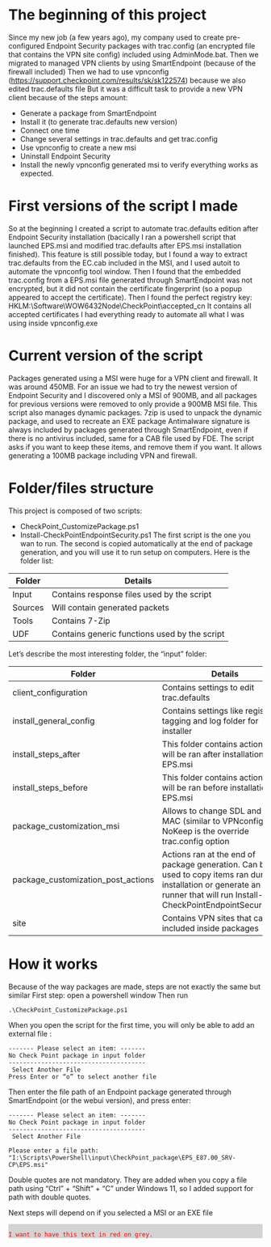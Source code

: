 # The beginning of this project

Since my new job (a few years ago), my company used to create pre-configured Endpoint Security packages with trac.config (an encrypted file that contains the VPN site config) included using AdminMode.bat.
Then we migrated to managed VPN clients by using SmartEndpoint (because of the firewall included)
Then we had to use vpnconfig (https://support.checkpoint.com/results/sk/sk122574) because we also edited trac.defaults file
But it was a difficult task to provide a new VPN client because of the steps amount:
-	Generate a package from SmartEndpoint
-	Install it (to generate trac.defaults new version)
-	Connect one time
-	Change several settings in trac.defaults and get trac.config 
-	Use vpnconfig to create a new msi
-	Uninstall Endpoint Security 
-	Install the newly vpnconfig generated msi to verify everything works as expected.

# First versions of the script I made
So at the beginning I created a script to automate trac.defaults edition after Endpoint Security installation (bacically I ran a powershell script that launched EPS.msi and modified trac.defaults after EPS.msi installation finished). 
This feature is still possible today, but I found a way to extract trac.defaults from the EC.cab included in the MSI, and I used autoit to automate the vpnconfig tool window.
Then I found that the embedded trac.config from a EPS.msi file generated through SmartEndpoint was not encrypted, but it did not contain the certificate fingerprint (so a popup appeared to accept the certificate). 
Then I found the perfect registry key:
HKLM:\Software\WOW6432Node\CheckPoint\accepted_cn
It contains all accepted certificates
I had everything ready to automate all what I was using inside vpnconfig.exe 

# Current version of the script
Packages generated using a MSI were huge for a VPN client and firewall. It was around 450MB. For an issue we had to try the newest version of Endpoint Security and I discovered only a MSI of 900MB, and all packages for previous versions were removed to only provide a 900MB MSI file.
This script also manages dynamic packages. 7zip is used to unpack the dynamic package, and used to recreate an EXE package
Antimalware signature is always included by packages generated through SmartEndpoint, even if there is no antivirus included, same for a CAB file used by FDE. The script asks if you want to keep these items, and remove them if you want. It allows generating a 100MB package including VPN and firewall.

# Folder/files structure
This project is composed of two scripts:
-	CheckPoint_CustomizePackage.ps1
-	Install-CheckPointEndpointSecurity.ps1
The first script is the one you wan to run. The second is copied automatically at the end of package generation, and you will use it to run setup on computers.
Here is the folder list:

| Folder  | Details                                         |
| ------- | ----------------------------------------------- |
| Input	  | Contains response files used by the script      |
| Sources | Will contain generated packets                  |
| Tools   | Contains 7-Zip                                  |
| UDF     | Contains generic functions used by the script   |

Let’s describe the most interesting folder, the “input” folder:

| Folder                             | Details                                                                                                                                                                        |
| ---------------------------------- | ------------------------------------------------------------------------------------------------------------------------------------------------------------------------------ |
| client_configuration               | Contains settings to edit trac.defaults                                                                                                                                        |
| install_general_config             | Contains settings like registry tagging and log folder for installer                                                                                                           |
| install_steps_after                | This folder contains actions that will be ran after installation of EPS.msi                                                                                                    |
| install_steps_before               | This folder contains actions that will be ran before installation of EPS.msi                                                                                                   |
| package_customization_msi          | Allows to change SDL and Fixed MAC (similar to VPNconfig.exe). NoKeep is the override trac.config option                                                                       |
| package_customization_post_actions | Actions ran at the end of package generation. Can be used to copy items ran during installation or generate an EXE runner that will run Install-CheckPointEndpointSecurity.ps1 |
| site                               | Contains VPN sites that can be included inside packages                                                                                                                        |

# How it works
Because of the way packages are made, steps are not exactly the same but similar
First step: open a powershell window
Then run 
```
.\CheckPoint_CustomizePackage.ps1
```
When you open the script for the first time, you will only be able to add an external file :
```
------- Please select an item: -------
No Check Point package in input folder
--------------------------------------
 Select Another File 
Press Enter or “o” to select another file
```
Then enter the file path of an Endpoint package generated through SmartEndpoint (or the webui version), and press enter:
```
------- Please select an item: -------
No Check Point package in input folder
--------------------------------------
 Select Another File 

Please enter a file path: "I:\Scripts\PowerShell\input\CheckPoint_package\EPS_E87.00_SRV-CP\EPS.msi"
```
Double quotes are not mandatory. They are added when you copy a file path using “Ctrl” + “Shift” + “C” under Windows 11, so I added support for path with double quotes.

Next steps will depend on if you selected a MSI or an EXE file

<div style="color:red; background:lightgrey">
<code>
I want to have this text in red on grey.
</code>
</div>
